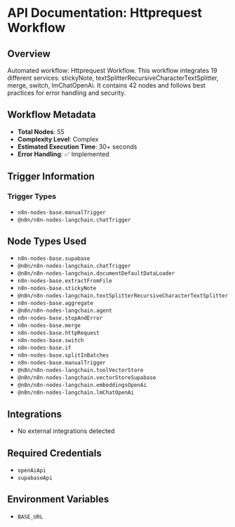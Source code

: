 # API Documentation: Httprequest Workflow

## Overview
Automated workflow: Httprequest Workflow. This workflow integrates 19 different services: stickyNote, textSplitterRecursiveCharacterTextSplitter, merge, switch, lmChatOpenAi. It contains 42 nodes and follows best practices for error handling and security.

## Workflow Metadata
- **Total Nodes**: 55
- **Complexity Level**: Complex
- **Estimated Execution Time**: 30+ seconds
- **Error Handling**: ✅ Implemented

## Trigger Information
### Trigger Types
- `n8n-nodes-base.manualTrigger`
- `@n8n/n8n-nodes-langchain.chatTrigger`

## Node Types Used
- `n8n-nodes-base.supabase`
- `@n8n/n8n-nodes-langchain.chatTrigger`
- `@n8n/n8n-nodes-langchain.documentDefaultDataLoader`
- `n8n-nodes-base.extractFromFile`
- `n8n-nodes-base.stickyNote`
- `@n8n/n8n-nodes-langchain.textSplitterRecursiveCharacterTextSplitter`
- `n8n-nodes-base.aggregate`
- `@n8n/n8n-nodes-langchain.agent`
- `n8n-nodes-base.stopAndError`
- `n8n-nodes-base.merge`
- `n8n-nodes-base.httpRequest`
- `n8n-nodes-base.switch`
- `n8n-nodes-base.if`
- `n8n-nodes-base.splitInBatches`
- `n8n-nodes-base.manualTrigger`
- `@n8n/n8n-nodes-langchain.toolVectorStore`
- `@n8n/n8n-nodes-langchain.vectorStoreSupabase`
- `@n8n/n8n-nodes-langchain.embeddingsOpenAi`
- `@n8n/n8n-nodes-langchain.lmChatOpenAi`

## Integrations
- No external integrations detected

## Required Credentials
- `openAiApi`
- `supabaseApi`

## Environment Variables
- `BASE_URL`
